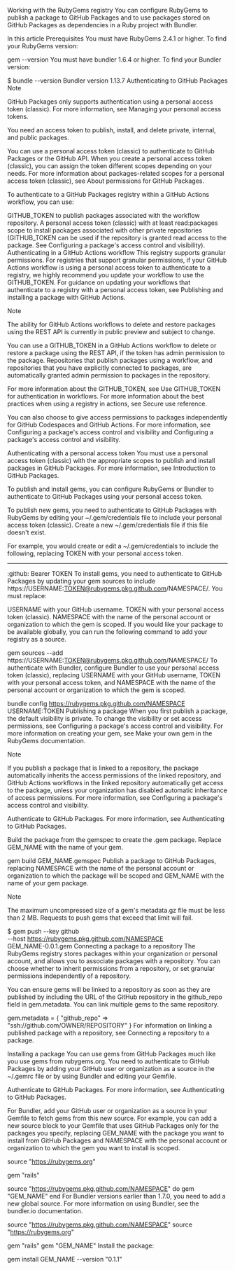 Working with the RubyGems registry
You can configure RubyGems to publish a package to GitHub Packages and to use packages stored on GitHub Packages as dependencies in a Ruby project with Bundler.

In this article
Prerequisites
You must have RubyGems 2.4.1 or higher. To find your RubyGems version:

gem --version
You must have bundler 1.6.4 or higher. To find your Bundler version:

$ bundle --version
Bundler version 1.13.7
Authenticating to GitHub Packages
Note

GitHub Packages only supports authentication using a personal access token (classic). For more information, see Managing your personal access tokens.

You need an access token to publish, install, and delete private, internal, and public packages.

You can use a personal access token (classic) to authenticate to GitHub Packages or the GitHub API. When you create a personal access token (classic), you can assign the token different scopes depending on your needs. For more information about packages-related scopes for a personal access token (classic), see About permissions for GitHub Packages.

To authenticate to a GitHub Packages registry within a GitHub Actions workflow, you can use:

GITHUB_TOKEN to publish packages associated with the workflow repository.
A personal access token (classic) with at least read:packages scope to install packages associated with other private repositories (GITHUB_TOKEN can be used if the repository is granted read access to the package. See Configuring a package's access control and visibility).
Authenticating in a GitHub Actions workflow
This registry supports granular permissions. For registries that support granular permissions, if your GitHub Actions workflow is using a personal access token to authenticate to a registry, we highly recommend you update your workflow to use the GITHUB_TOKEN. For guidance on updating your workflows that authenticate to a registry with a personal access token, see Publishing and installing a package with GitHub Actions.

Note

The ability for GitHub Actions workflows to delete and restore packages using the REST API is currently in public preview and subject to change.

You can use a GITHUB_TOKEN in a GitHub Actions workflow to delete or restore a package using the REST API, if the token has admin permission to the package. Repositories that publish packages using a workflow, and repositories that you have explicitly connected to packages, are automatically granted admin permission to packages in the repository.

For more information about the GITHUB_TOKEN, see Use GITHUB_TOKEN for authentication in workflows. For more information about the best practices when using a registry in actions, see Secure use reference.

You can also choose to give access permissions to packages independently for GitHub Codespaces and GitHub Actions. For more information, see Configuring a package's access control and visibility and Configuring a package's access control and visibility.

Authenticating with a personal access token
You must use a personal access token (classic) with the appropriate scopes to publish and install packages in GitHub Packages. For more information, see Introduction to GitHub Packages.

To publish and install gems, you can configure RubyGems or Bundler to authenticate to GitHub Packages using your personal access token.

To publish new gems, you need to authenticate to GitHub Packages with RubyGems by editing your ~/.gem/credentials file to include your personal access token (classic). Create a new ~/.gem/credentials file if this file doesn't exist.

For example, you would create or edit a ~/.gem/credentials to include the following, replacing TOKEN with your personal access token.

---
:github: Bearer TOKEN
To install gems, you need to authenticate to GitHub Packages by updating your gem sources to include https://USERNAME:TOKEN@rubygems.pkg.github.com/NAMESPACE/. You must replace:

USERNAME with your GitHub username.
TOKEN with your personal access token (classic).
NAMESPACE with the name of the personal account or organization to which the gem is scoped.
If you would like your package to be available globally, you can run the following command to add your registry as a source.

gem sources --add https://USERNAME:TOKEN@rubygems.pkg.github.com/NAMESPACE/
To authenticate with Bundler, configure Bundler to use your personal access token (classic), replacing USERNAME with your GitHub username, TOKEN with your personal access token, and NAMESPACE with the name of the personal account or organization to which the gem is scoped.

bundle config https://rubygems.pkg.github.com/NAMESPACE USERNAME:TOKEN
Publishing a package
When you first publish a package, the default visibility is private. To change the visibility or set access permissions, see Configuring a package's access control and visibility. For more information on creating your gem, see Make your own gem in the RubyGems documentation.

Note

If you publish a package that is linked to a repository, the package automatically inherits the access permissions of the linked repository, and GitHub Actions workflows in the linked repository automatically get access to the package, unless your organization has disabled automatic inheritance of access permissions. For more information, see Configuring a package's access control and visibility.

Authenticate to GitHub Packages. For more information, see Authenticating to GitHub Packages.

Build the package from the gemspec to create the .gem package. Replace GEM_NAME with the name of your gem.

gem build GEM_NAME.gemspec
Publish a package to GitHub Packages, replacing NAMESPACE with the name of the personal account or organization to which the package will be scoped and GEM_NAME with the name of your gem package.

Note

The maximum uncompressed size of a gem's metadata.gz file must be less than 2 MB. Requests to push gems that exceed that limit will fail.

$ gem push --key github \
--host https://rubygems.pkg.github.com/NAMESPACE \
GEM_NAME-0.0.1.gem
Connecting a package to a repository
The RubyGems registry stores packages within your organization or personal account, and allows you to associate packages with a repository. You can choose whether to inherit permissions from a repository, or set granular permissions independently of a repository.

You can ensure gems will be linked to a repository as soon as they are published by including the URL of the GitHub repository in the github_repo field in gem.metadata. You can link multiple gems to the same repository.

gem.metadata = { "github_repo" => "ssh://github.com/OWNER/REPOSITORY" }
For information on linking a published package with a repository, see Connecting a repository to a package.

Installing a package
You can use gems from GitHub Packages much like you use gems from rubygems.org. You need to authenticate to GitHub Packages by adding your GitHub user or organization as a source in the ~/.gemrc file or by using Bundler and editing your Gemfile.

Authenticate to GitHub Packages. For more information, see Authenticating to GitHub Packages.

For Bundler, add your GitHub user or organization as a source in your Gemfile to fetch gems from this new source. For example, you can add a new source block to your Gemfile that uses GitHub Packages only for the packages you specify, replacing GEM_NAME with the package you want to install from GitHub Packages and NAMESPACE with the personal account or organization to which the gem you want to install is scoped.

source "https://rubygems.org"

gem "rails"

source "https://rubygems.pkg.github.com/NAMESPACE" do
  gem "GEM_NAME"
end
For Bundler versions earlier than 1.7.0, you need to add a new global source. For more information on using Bundler, see the bundler.io documentation.

source "https://rubygems.pkg.github.com/NAMESPACE"
source "https://rubygems.org"

gem "rails"
gem "GEM_NAME"
Install the package:

gem install GEM_NAME --version "0.1.1"
